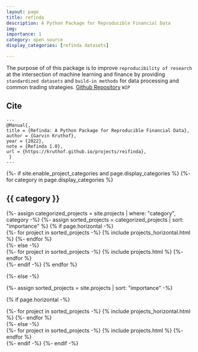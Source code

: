 ```yaml
---
layout: page
title: refinda
description: A Python Package for Reproducible Financial Data
img: 
importance: 1
category: open source
display_categories: [refinda datasets]

---
```


The purpose of of this package is to improve `reproducibility of research` at the intersection of machine learning and finance by providing `standardized datasets` and `build-in methods` for data processing and common trading strategies. [Github Repository](https://github.com/kruthof/refinda) `WIP`


## Cite

    ---
    @Manual{,
    title = {Refinda: A Python Package for Reproducible Financial Data},
    author = {Garvin Kruthof},
    year = {2022},
    note = {Refinda 1.0},
    url = {https://kruthof.github.io/projects/reifinda},
     }
    ---

<!-- pages/projects.md -->
<div class="projects">
{%- if site.enable_project_categories and page.display_categories %}
  <!-- Display categorized projects -->
  {%- for category in page.display_categories %}
  <h2 class="category">{{ category }}</h2>
  {%- assign categorized_projects = site.projects | where: "category", category -%}
  {%- assign sorted_projects = categorized_projects | sort: "importance" %}
  <!-- Generate cards for each project -->
  {% if page.horizontal -%}
  <div class="container">
    <div class="row row-cols-2">
    {%- for project in sorted_projects -%}
      {% include projects_horizontal.html %}
    {%- endfor %}
    </div>
  </div>
  {%- else -%}
  <div class="grid">
    {%- for project in sorted_projects -%}
      {% include projects.html %}
    {%- endfor %}
  </div>
  {%- endif -%}
  {% endfor %}

{%- else -%}
<!-- Display projects without categories -->
  {%- assign sorted_projects = site.projects | sort: "importance" -%}
  <!-- Generate cards for each project -->
  {% if page.horizontal -%}
  <div class="container">
    <div class="row row-cols-2">
    {%- for project in sorted_projects -%}
      {% include projects_horizontal.html %}
    {%- endfor %}
    </div>
  </div>
  {%- else -%}
  <div class="grid">
    {%- for project in sorted_projects -%}
      {% include projects.html %}
    {%- endfor %}
  </div>
  {%- endif -%}
{%- endif -%}
</div>

